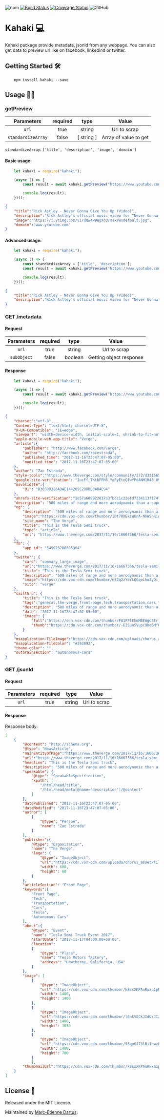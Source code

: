 ![npm](https://img.shields.io/npm/v/kahaki)
[![Build Status](https://travis-ci.com/medartus/kahaki.svg?branch=master)](https://travis-ci.com/medartus/kahaki)
[![Coverage Status](https://coveralls.io/repos/github/medartus/kahaki/badge.svg?branch=master)](https://coveralls.io/github/medartus/kahaki?branch=master)
![GitHub](https://img.shields.io/github/license/medartus/kahaki)

# Kahaki 💻

Kahaki package provide metadata, jsonld from any webpage. You can also get data to preview url like on facebook, linkedind or twitter.

## Getting Started 🛠

```
    npm install kahaki --save
```

## Usage 👩‍💻

### getPreview

|  Parameters      | required  |     type     |         Value         |
| :----------:     | :-------: | :----------: | :-------------------: |
|     `url`        |   true    |    string    |      Url to scrap     |
|`standardizeArray`|   false   |  [ string ]  | Array of value to get |

`standardizeArray`: `['title', 'description', 'image', 'domain']`

#### Basic usage:

```javascript
    let kahaki = require("kahaki");

    (async () => {
        const result = await kahaki.getPreview("https://www.youtube.com/watch?v=dQw4w9WgXcQ");

        console.log(result);
    })();
```

```json
{
    "title":"Rick Astley - Never Gonna Give You Up (Video)",
    "description":"Rick Astley's official music video for “Never Gonna Give You Up” Listen to Rick Astley: https://RickAstley.lnk.to/_listenYD Subscribe to the official Rick As...",
    "image":"https://i.ytimg.com/vi/dQw4w9WgXcQ/maxresdefault.jpg",
    "domain":"www.youtube.com"
}
```

#### Advanced usage:

```javascript
    let kahaki = require("kahaki");

    (async () => {
        const standardizeArray = ['title', 'description'];
        const result = await kahaki.getPreview("https://www.youtube.com/watch?v=dQw4w9WgXcQ",{ standardizeArray });

        console.log(result);
    })();
```

```json
{
    "title":"Rick Astley - Never Gonna Give You Up (Video)",
    "description":"Rick Astley's official music video for “Never Gonna Give You Up” Listen to Rick Astley: https://RickAstley.lnk.to/_listenYD Subscribe to the official Rick As...",
}
```

### GET /metadata

#### Request

|  Parameters  | required  |     type     |         Value         |
| :----------: | :-------: | :----------: | :-------------------: |
|     `url`    |   true    |    string    |      Url to scrap     |
|  `subObject` |  false    |    boolean   |Getting object response|


#### Response


```javascript
    let kahaki = require("kahaki");

    (async () => {
        const result = await kahaki.getPreview("https://www.youtube.com/watch?v=dQw4w9WgXcQ",{ subObject: true });

        console.log(result);
    })();
```

```json
{
    "charset":"utf-8",
    "Content-Type": "text/html; charset=UTF-8",
    "X-UA-Compatible": "IE=edge",
    "viewport": "width=device-width, initial-scale=1, shrink-to-fit=no",
    "apple-mobile-web-app-title": "Verge",
    "article":{
        "publisher": "http://www.facebook.com/verge",
        "author": "http://facebook.com/zacestrada",
        "published_time": "2017-11-16T23:47:07-05:00",
        "modified_time": "2017-11-16T23:47:07-05:00"
    },
    "author": "Zac Estrada",
    "style-tools":"https://www.theverge.com/style/community/372/d321565222175dac2dea8810c0bb0352/tools.css",
    "google-site-verification": "IucFf_TKtbFFH8_YeFyEteQIwYPdANM1R46_U9DpAr4",
    "msvalidate":{
        "01": "D385D0326A3AE144205C298DB34B4E94"
    },
    "ahrefs-site-verification":"1e57a609922037a3fbdc1c22efd7334113f174f15608f37e1b8538a7b4ce64c3",
    "description": "500 miles of range and more aerodynamic than a supercar",
    "og": {
        "description": "500 miles of range and more aerodynamic than a supercar",
        "image":"https://cdn.vox-cdn.com/thumbor/iDt70XEkiWUnA-NhWSnRio8HoHg=/0x75:3840x2085/fit-in/1200x630/cdn.vox-cdn.com/uploads/chorus_asset/file/9699573/Semi_Front_Profile.jpg",
        "site_name": "The Verge",
        "title": "This is the Tesla Semi truck",
        "type": "article",
        "url": "https://www.theverge.com/2017/11/16/16667366/tesla-semi-truck-announced-price-release-date-electric-self-driving"
    },
    "fb": {
        "app_id": "549923288395304"
    },
    "twitter": {
        "card": "summary_large_image",
        "url":"https://www.theverge.com/2017/11/16/16667366/tesla-semi-truck-announced-price-release-date-electric-self-driving",
        "title": "This is the Tesla Semi truck",
        "description": "500 miles of range and more aerodynamic than a supercar",
        "image":"https://cdn.vox-cdn.com/thumbor/n32q2zYeYLQGqoLhoZyQij0iFfw=/0x120:3840x2040/fit-in/1200x600/cdn.vox-cdn.com/uploads/chorus_asset/file/9699573/Semi_Front_Profile.jpg",
        "site": "verge"
    },
    "sailthru": {
        "title": "This is the Tesla Semi truck",
        "tags":"general,the-verge,front-page,tech,transportation,cars,tesla,autonomous-cars",
        "description": "500 miles of range and more aerodynamic than a supercar",
        "date": "2017-11-16T23:47:07-05:00",
        "image": {
            "full":"https://cdn.vox-cdn.com/thumbor/FA1FPlEkmMBEWgC3trfRatP7H0w=/0x0:3840x2160/1600x900/cdn.vox-cdn.com/uploads/chorus_image/image/57642013/Semi_Front_Profile.0.jpg",
            "thumb":"https://cdn.vox-cdn.com/thumbor/-E2SunSVupc9hq6MfQ3PjuXXgzo=/840x0:3000x2160/200x200/cdn.vox-cdn.com/uploads/chorus_image/image/57642013/Semi_Front_Profile.0.jpg"
        }
    },
    "msapplication-TileImage":"https://cdn.vox-cdn.com/uploads/chorus_asset/file/7396113/221a67c8-a10f-11e6-8fae-983107008690.0.png",
    "msapplication-TileColor": "#393092",
    "theme-color": "",
    "outbrainsection": "autonomous-cars"
}
```

### GET /jsonld

#### Request


|  Parameters  | required  |     type     |         Value         |
| :----------: | :-------: | :----------: | :-------------------: |
|     `url`    |   true    |    string    |      Url to scrap     |

#### Response

Response body:

```json
[
    {
        "@context": "http://schema.org",
        "@type": "NewsArticle",
        "mainEntityOfPage":"https://www.theverge.com/2017/11/16/16667366/tesla-semi-truck-announced-price-release-date-electric-self-driving",
        "url":"https://www.theverge.com/2017/11/16/16667366/tesla-semi-truck-announced-price-release-date-electric-self-driving",
        "headline": "This is the Tesla Semi truck",
        "description": "500 miles of range and more aerodynamic than a supercar",
        "speakable": {
            "@type": "SpeakableSpecification",
            "xpath": [
                "/html/head/title",
                "/html/head/meta[@name='description']/@content"
            ]
        },
        "datePublished": "2017-11-16T23:47:07-05:00",
        "dateModified": "2017-11-16T23:47:07-05:00",
        "author": [
            {
                "@type": "Person",
                "name": "Zac Estrada"
            }
        ],
        "publisher":{
            "@type": "Organization",
            "name": "The Verge",
            "logo": {
                "@type": "ImageObject",
                "url":"https://cdn.vox-cdn.com/uploads/chorus_asset/file/13668586/google_amp.0.png",
                "width": 600,
                "height": 60
            }
        },
        "articleSection": "Front Page",
        "keywords":[
            "Front Page",
            "Tech",
            "Transportation",
            "Cars",
            "Tesla",
            "Autonomous Cars"
        ],
        "about":{
            "@type": "Event",
            "name": "Tesla Semi Truck Event 2017",
            "startDate": "2017-11-17T04:00:00+00:00",
            "location":
            {
                "@type": "Place",
                "name": "Tesla Motors factory",
                "address": "Hawthorne, California, USA"
            }
        },
        "image": [
            {
                "@type": "ImageObject",
                "url":"https://cdn.vox-cdn.com/thumbor/k8ssXKPAuRwxa1pKew982ZMgv0o=/1400x1400/filters:format(jpeg)/cdn.vox-cdn.com/uploads/chorus_asset/file/9699573/Semi_Front_Profile.jpg",
                "width": 1400,
                "height": 1400
            },
            {
                "@type": "ImageObject",
                "url":"https://cdn.vox-cdn.com/thumbor/l6nkV8CkJIdUrJIzHFWUFc1zLRM=/1400x1050/filters:format(jpeg)/cdn.vox-cdn.com/uploads/chorus_asset/file/9699573/Semi_Front_Profile.jpg",
                "width": 1400,
                "height": 1050
            },
            {
                "@type": "ImageObject",
                "url":"https://cdn.vox-cdn.com/thumbor/5Sqo6J73lBi1hwzEiKCQy6FLx3I=/1400x788/filters:format(jpeg)/cdn.vox-cdn.com/uploads/chorus_asset/file/9699573/Semi_Front_Profile.jpg",
                "width": 1400,
                "height": 788
            }
            ],
        "thumbnailUrl":"https://cdn.vox-cdn.com/thumbor/k8ssXKPAuRwxa1pKew982ZMgv0o=/1400x1400/filters:format(jpeg)/cdn.vox-cdn.com/uploads/chorus_asset/file/9699573/Semi_Front_Profile.jpg"
    }
]
```

## License 🧾

Released under the MIT License.

Maintained by [Marc-Etienne Dartus](https://github.com/medartus).